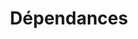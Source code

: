 ---
title: Dépendances
permalink: /diagrammes-de-composants/#dépendances
nav_order: 4
parent: Diagrammes de composants
---